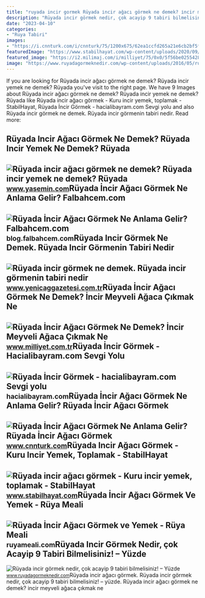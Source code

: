 ```yaml
---
title: "ruyada incir gormek Rüyada i̇ncir ağacı görmek ne demek? i̇ncir meyveli ağaca çıkmak ne"
description: "Rüyada incir görmek nedir, çok acayip 9 tabiri bilmelisiniz! – yüzde"
date: "2023-04-10"
categories:
- "Ruya Tabiri"
images:
- "https://i.cnnturk.com/i/cnnturk/75/1200x675/62ea1ccfd265a21e6cb2bf5f"
featuredImage: "https://www.stabilhayat.com/wp-content/uploads/2020/09/ruyada-incir-agaci-gormek-toplamak-kuru-yemek.png"
featured_image: "https://i2.milimaj.com/i/milliyet/75/0x0/5f56be02554280057430db8b.jpg"
image: "https://www.ruyadagormeknedir.com/wp-content/uploads/2016/05/ruyada-incir-gormek-2.jpg"
---
```


If you are looking for Rüyada incir ağacı görmek ne demek? Rüyada incir yemek ne demek? Rüyada you've visit to the right page. We have 9 Images about Rüyada incir ağacı görmek ne demek? Rüyada incir yemek ne demek? Rüyada like Rüyada incir ağacı görmek - Kuru incir yemek, toplamak - StabilHayat, Rüyada İncir Görmek - hacialibayram.com Sevgi yolu and also Rüyada incir görmek ne demek. Rüyada incir görmenin tabiri nedir. Read more:

Rüyada Incir Ağacı Görmek Ne Demek? Rüyada Incir Yemek Ne Demek? Rüyada
-----------------------------------------------------------------------

 ![Rüyada incir ağacı görmek ne demek? Rüyada incir yemek ne demek? Rüyada](https://i11.haber7.net/haber/haber7/photos/2022/05/huygU_1643636425_753.jpg) <small>www.yasemin.com</small>Rüyada İncir Ağacı Görmek Ne Anlama Gelir? Falbahcem.com
--------------------------------------------------------

 ![Rüyada İncir Ağacı Görmek Ne Anlama Gelir? Falbahcem.com](https://blog.falbahcem.com/wp-content/uploads/2020/02/Rüyada-İncir-Ağacı-Görmek-Ne-Anlama-Gelir.jpg) <small>blog.falbahcem.com</small>Rüyada Incir Görmek Ne Demek. Rüyada Incir Görmenin Tabiri Nedir
----------------------------------------------------------------

 ![Rüyada incir görmek ne demek. Rüyada incir görmenin tabiri nedir](https://cdn.yenicaggazetesi.com.tr/news/920306.jpg) <small>www.yenicaggazetesi.com.tr</small>Rüyada İncir Ağacı Görmek Ne Demek? İncir Meyveli Ağaca Çıkmak Ne
-----------------------------------------------------------------

 ![Rüyada İncir Ağacı Görmek Ne Demek? İncir Meyveli Ağaca Çıkmak Ne](https://i2.milimaj.com/i/milliyet/75/0x0/5f56be02554280057430db8b.jpg) <small>www.milliyet.com.tr</small>Rüyada İncir Görmek - Hacialibayram.com Sevgi Yolu
--------------------------------------------------

 ![Rüyada İncir Görmek - hacialibayram.com Sevgi yolu](https://hacialibayram.com/wp-content/uploads/2021/02/ruyada-incir-gormek.jpg) <small>hacialibayram.com</small>Rüyada İncir Ağacı Görmek Ne Anlama Gelir? Rüyada İncir Ağacı Görmek
--------------------------------------------------------------------

 ![Rüyada İncir Ağacı Görmek Ne Anlama Gelir? Rüyada İncir Ağacı Görmek](https://i.cnnturk.com/i/cnnturk/75/1200x675/62ea1ccfd265a21e6cb2bf5f) <small>www.cnnturk.com</small>Rüyada Incir Ağacı Görmek - Kuru Incir Yemek, Toplamak - StabilHayat
--------------------------------------------------------------------

 ![Rüyada incir ağacı görmek - Kuru incir yemek, toplamak - StabilHayat](https://www.stabilhayat.com/wp-content/uploads/2020/09/ruyada-incir-agaci-gormek-toplamak-kuru-yemek.png) <small>www.stabilhayat.com</small>Rüyada İncir Ağacı Görmek Ve Yemek - Rüya Meali
-----------------------------------------------

 ![Rüyada İncir Ağacı Görmek ve Yemek - Rüya Meali](http://ruyameali.com/wp-content/uploads/2025/10/1-768x480.jpeg) <small>ruyameali.com</small>Rüyada Incir Görmek Nedir, çok Acayip 9 Tabiri Bilmelisiniz! – Yüzde
--------------------------------------------------------------------

 ![Rüyada incir görmek nedir, çok acayip 9 tabiri bilmelisiniz! – Yüzde](https://www.ruyadagormeknedir.com/wp-content/uploads/2016/05/ruyada-incir-gormek-2.jpg) <small>www.ruyadagormeknedir.com</small>Rüyada incir ağacı görmek. Rüyada incir görmek nedir, çok acayip 9 tabiri bilmelisiniz! – yüzde. Rüyada i̇ncir ağacı görmek ne demek? i̇ncir meyveli ağaca çıkmak ne
